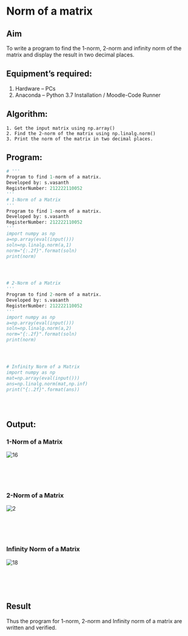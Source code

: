 # Norm of a matrix
## Aim
To write a program to find the 1-norm, 2-norm and infinity norm of the matrix and display the result in two decimal places.
## Equipment’s required:
1.	Hardware – PCs
2.	Anaconda – Python 3.7 Installation / Moodle-Code Runner
## Algorithm:
	1. Get the input matrix using np.array()   
    2. Find the 2-norm of the matrix using np.linalg.norm()
	3. Print the norm of the matrix in two decimal places.
## Program:
```Python
# '''
Program to find 1-norm of a matrix.
Developed by: s.vasanth
RegisterNumber: 212222110052
'''
# 1-Norm of a Matrix
'''
Program to find 1-norm of a matrix.
Developed by: s.vasanth
RegisterNumber: 212222110052
'''
import numpy as np
a=np.array(eval(input()))
soln=np.linalg.norm(a,1)
norm="{:.2f}".format(soln)
print(norm)




# 2-Norm of a Matrix
'''
Program to find 2-norm of a matrix.
Developed by: s.vasanth
RegisterNumber: 212222110052
'''
import numpy as np
a=np.array(eval(input()))
soln=np.linalg.norm(a,2)
norm="{:.2f}".format(soln)
print(norm)




# Infinity Norm of a Matrix
import numpy as np
mat=np.array(eval(input()))
ans=np.linalg.norm(mat,np.inf)
print("{:.2f}".format(ans))





```
## Output:
### 1-Norm of a Matrix
![16](https://github.com/vasanth0908/Norm-of-a-matrix/assets/122000018/cd6945fa-b61a-429b-91c2-785de1ee7a11)

<br>
<br>
<br>

### 2-Norm of a Matrix
![2](https://github.com/vasanth0908/Norm-of-a-matrix/assets/122000018/6644bb2e-f4d5-4798-ab0c-c48b943cfafa)


<br>
<br>
<br>

### Infinity Norm of a Matrix
![18](https://github.com/vasanth0908/Norm-of-a-matrix/assets/122000018/48c3d558-da61-434e-8473-bd2e95bcd5d1)

<br>
<br>
<br>

## Result
Thus the program for 1-norm, 2-norm and Infinity norm of a matrix are written and verified.
